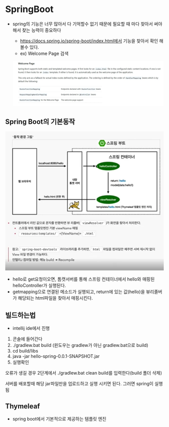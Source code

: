 # SpringBoot

- spring의 기능은 너무 많아서 다 기억할수 없기 때문에 필요할 때 마다 찾아서 써야해서 찾는 능력이 중요하다
    - https://docs.spring.io/spring-boot/index.html에서 기능을 찾아서 확인 해 볼수 있다.
    - ex) Welcome Page 검색
    
    ![image.png](../../images/Springboot1.webp)
    

## Spring Boot의 기본동작

![image.png](../../images/Springboot2.webp)

- hello로 get요청이오면, 톰캣서버를 통해 스프링 컨테이너에서 hello와 매핑된 helloController가 실행된다.
- getmapping으로 연결된 메소드가 실행되고, return에 있는 값(hello)을 뷰리졸버가 해당되는 html파일을 찾아서 매핑시킨다.

## 빌드하는법

- intellij ide에서 진행
1. 콘솔에 들어간다
2. ./gradlew.bat build (윈도우는 gradlew가 아닌 gradlew.bat으로 build)
3. cd build/libs
4. java -jar hello-spring-0.0.1-SNAPSHOT.jar
5. 실행확인

오류가 생길 경우 2단계에서 ./gradlew.bat clean build를 입력한다(build 폴더 삭제) 

서버를 배포할때 해당 jar파일만을 업로드하고 실행 시키면 된다. 그러면 spring이 실행됨

## Thymeleaf

- spring boot에서 기본적으로 제공하는 템플릿 엔진